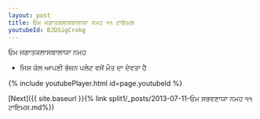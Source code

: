 ```yaml
---
layout: post
title: ਓਮ ਜਗਾਤਕਲਾਸਥਾਲਾਯਾ ਨਮਹ ੧੧ ਟਾਇਮਸ
youtubeId: BJDSigCrokg
---
```

 
 
 ਓਮ ਜਗਾਤਕਲਾਸਥਾਲਾਯਾ ਨਮਹ  
 
 -  ਜਿਸ ਕੋਲ ਆਪਣੀ ਭੋਜਨ ਪਲੇਟ ਵਜੋਂ ਮੌਤ ਦਾ ਦੇਵਤਾ ਹੈ 
 
  
 
  
 
 
 
 
 
 


{% include youtubePlayer.html id=page.youtubeId %}
 
[Next]({{ site.baseurl }}{% link  split1/_posts/2013-07-11-ਓਮ ਸਭਵਣਾਯਾ ਨਮਹ ੧੧ ਟਾਇਮਸ.md%})
 
